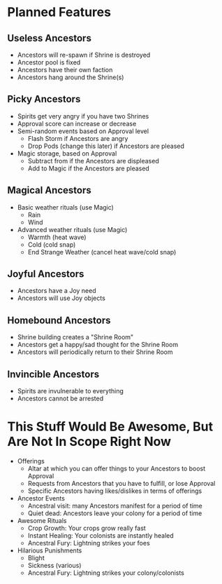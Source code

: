 # Planned Features

## Useless Ancestors
+ Ancestors will re-spawn if Shrine is destroyed
+ Ancestor pool is fixed
+ Ancestors have their own faction
+ Ancestors hang around the Shrine(s)

## Picky Ancestors
+ Spirits get very angry if you have two Shrines
+ Approval score can increase or decrease
+ Semi-random events based on Approval level
  + Flash Storm if Ancestors are angry
  + Drop Pods (change this later) if Ancestors are pleased
+ Magic storage, based on Approval
  + Subtract from if the Ancestors are displeased
  + Add to Magic if the Ancestors are pleased
  
## Magical Ancestors
+ Basic weather rituals (use Magic)
  + Rain
  + Wind
+ Advanced weather rituals (use Magic)
  + Warmth (heat wave)
  + Cold (cold snap)
  + End Strange Weather (cancel heat wave/cold snap)

## Joyful Ancestors
+ Ancestors have a Joy need
+ Ancestors will use Joy objects

## Homebound Ancestors
+ Shrine building creates a "Shrine Room"
+ Ancestors get a happy/sad thought for the Shrine Room
+ Ancestors will periodically return to their Shrine Room

## Invincible Ancestors
+ Spirits are invulnerable to everything
+ Ancestors cannot be arrested

# This Stuff Would Be Awesome, But Are Not In Scope Right Now

+ Offerings
    - Altar at which you can offer things to your Ancestors to boost Approval
    - Requests from Ancestors that you have to fulfill, or lose Approval
    - Specific Ancestors having likes/dislikes in terms of offerings
+ Ancestor Events
    - Ancestral visit: many Ancestors manifest for a period of time
    - Quiet dead: Ancestors leave your colony for a period of time
+ Awesome Rituals
    - Crop Growth: Your crops grow really fast
    - Instant Healing: Your colonists are instantly healed
    - Ancestral Fury: Lightning strikes your foes
+ Hilarious Punishments
    - Blight
    - Sickness (various)
    - Ancestral Fury: Lightning strikes your colony/colonists